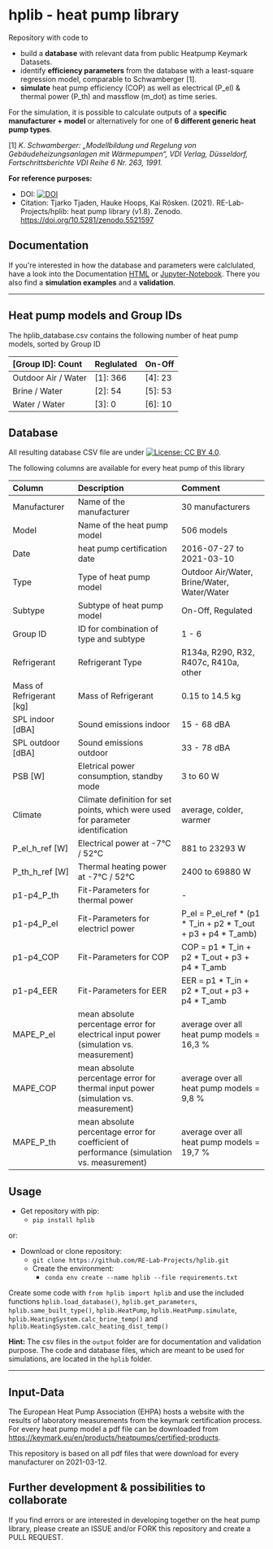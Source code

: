 # hplib - heat pump library

Repository with code to
 
- build a **database** with relevant data from public Heatpump Keymark Datasets.
- identify **efficiency parameters** from the database with a least-square regression model, comparable to Schwamberger [1].  
- **simulate** heat pump efficiency (COP) as well as electrical (P_el) & thermal power (P_th) and massflow (m_dot) as time series.

For the simulation, it is possible to calculate outputs of a **specific manufacturer + model** or alternatively for one of **6 different generic heat pump types**.

[1] *K. Schwamberger: „Modellbildung und Regelung von Gebäudeheizungsanlagen mit Wärmepumpen“, VDI Verlag, Düsseldorf, Fortschrittsberichte VDI Reihe 6 Nr. 263, 1991.*

**For reference purposes:**
- DOI: [![DOI](https://zenodo.org/badge/DOI/10.5281/zenodo.5521597.svg)](https://doi.org/10.5281/zenodo.5521597)
- Citation: Tjarko Tjaden, Hauke Hoops, Kai Rösken. (2021). RE-Lab-Projects/hplib: heat pump library (v1.8). Zenodo. https://doi.org/10.5281/zenodo.5521597

## Documentation

If you're interested in how the database and parameters were calclulated, have a look into the Documentation [HTML](http://htmlpreview.github.io/?https://github.com/RE-Lab-Projects/hplib/blob/main/docs/documentation.html) or [Jupyter-Notebook](https://github.com/RE-Lab-Projects/hplib/blob/main/docs/documentation.ipynb). There you also find a **simulation examples** and a **validation**.



---

## Heat pump models and Group IDs
The hplib_database.csv contains the following number of heat pump models, sorted by Group ID

| [Group ID]: Count | Reglulated | On-Off |
| :--- | :--- | :--- |
| Outdoor Air / Water | [1]: 366 | [4]: 23 |
| Brine / Water | [2]: 54 | [5]: 53 |
| Water / Water | [3]: 0 | [6]: 10 |

## Database

All resulting database CSV file are under [![License: CC BY 4.0](https://img.shields.io/badge/License-CC%20BY%204.0-lightgrey.svg)](https://creativecommons.org/licenses/by/4.0/).

The following columns are available for every heat pump of this library

| Column | Description | Comment |
| :--- | :--- | :--- |
| Manufacturer | Name of the manufacturer | 30 manufacturers |
| Model | Name of the heat pump model | 506 models |
| Date | heat pump certification date | 2016-07-27 to 2021-03-10 |
| Type | Type of heat pump model | Outdoor Air/Water, Brine/Water,  Water/Water |
| Subtype | Subtype of heat pump model | On-Off, Regulated|
| Group ID | ID for combination of type and subtype | 1 - 6|
| Refrigerant | Refrigerant Type | R134a, R290, R32, R407c, R410a, other |
| Mass of Refrigerant [kg]| Mass of Refrigerant | 0.15 to 14.5 kg |
| SPL indoor [dBA]| Sound emissions indoor| 15 - 68 dBA|
| SPL outdoor [dBA]| Sound emissions outdoor| 33 - 78 dBA|
| PSB [W] | Eletrical power consumption, standby mode| 3 to 60 W |
| Climate | Climate definition for set points, which were used for parameter identification | average, colder, warmer |
| P_el_h_ref [W]| Electrical power at -7°C / 52°C | 881 to 23293 W |
| P_th_h_ref [W]| Thermal heating power at -7°C / 52°C | 2400 to 69880 W |
| p1-p4_P_th | Fit-Parameters for thermal power  | - |
| p1-p4_P_el | Fit-Parameters for electricl power  | P_el = P_el_ref * (p1 * T_in + p2 * T_out + p3 + p4 * T_amb) |
| p1-p4_COP | Fit-Parameters for COP  | COP = p1 * T_in + p2 * T_out + p3 + p4 * T_amb|
| p1-p4_EER | Fit-Parameters for EER  | EER = p1 * T_in + p2 * T_out + p3 + p4 * T_amb|
| MAPE_P_el | mean absolute percentage error for electrical input power (simulation vs. measurement) | average over all heat pump models = 16,3 % |
| MAPE_COP | mean absolute percentage error for thermal input power (simulation vs. measurement) | average over all heat pump models = 9,8 % |
| MAPE_P_th | mean absolute percentage error for coefficient of performance (simulation vs. measurement) | average over all heat pump models = 19,7 % |

## Usage

- Get repository with pip:
  - `pip install hplib`

or: 

- Download or clone repository:
  - `git clone https://github.com/RE-Lab-Projects/hplib.git`
  - Create the environment:
    - `conda env create --name hplib --file requirements.txt`

Create some code with `from hplib import hplib` and use the included functions `hplib.load_database()`, `hplib.get_parameters`, `hplib.same_built_type()`,  `hplib.HeatPump`, `hplib.HeatPump.simulate`, `hplib.HeatingSystem.calc_brine_temp()` and `hplib.HeatingSystem.calc_heating_dist_temp()`


**Hint:** The csv files in the `output` folder are for documentation and validation purpose. The code and database files, which are meant to be used for simulations, are located in the `hplib` folder. 

---

## Input-Data
The European Heat Pump Association (EHPA) hosts a website with the results of laboratory measurements from the keymark certification process. For every heat pump model a pdf file can be downloaded from https://keymark.eu/en/products/heatpumps/certified-products.

This repository is based on all pdf files that were download for every manufacturer on 2021-03-12.

## Further development & possibilities to collaborate

If you find errors or are interested in developing together on the heat pump library, please create an ISSUE and/or FORK this repository and create a PULL REQUEST.
